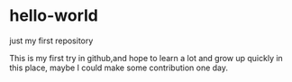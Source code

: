 hello-world
===========

just my first repository

This is my first try in github,and hope to learn a lot and grow up quickly in this place,
maybe I could make some contribution one day.


